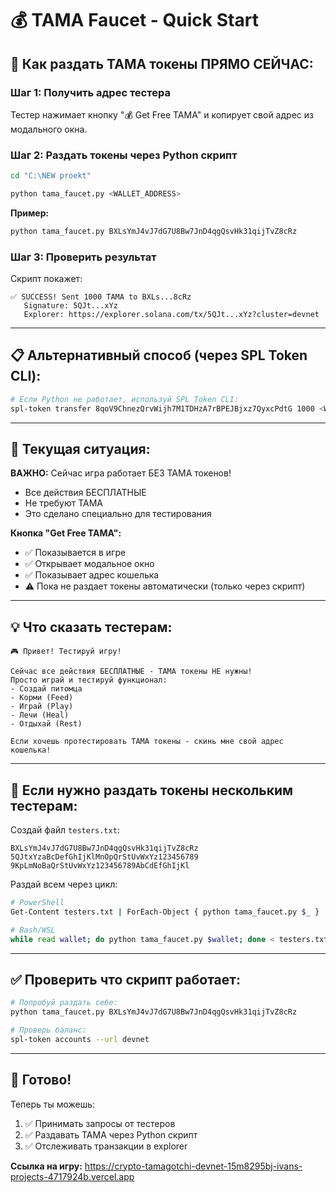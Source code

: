 # 💰 TAMA Faucet - Quick Start

## 🚀 Как раздать TAMA токены ПРЯМО СЕЙЧАС:

### Шаг 1: Получить адрес тестера

Тестер нажимает кнопку "💰 Get Free TAMA" и копирует свой адрес из модального окна.

### Шаг 2: Раздать токены через Python скрипт

```bash
cd "C:\NEW proekt"

python tama_faucet.py <WALLET_ADDRESS>
```

**Пример:**
```bash
python tama_faucet.py BXLsYmJ4vJ7dG7U8Bw7JnD4qgQsvHk31qijTvZ8cRz
```

### Шаг 3: Проверить результат

Скрипт покажет:
```
✅ SUCCESS! Sent 1000 TAMA to BXLs...8cRz
   Signature: 5QJt...xYz
   Explorer: https://explorer.solana.com/tx/5QJt...xYz?cluster=devnet
```

---

## 📋 Альтернативный способ (через SPL Token CLI):

```bash
# Если Python не работает, используй SPL Token CLI:
spl-token transfer 8qoV9ChnezQrvWijh7M1TDHzA7rBPEJBjxz7QyxcPdtG 1000 <WALLET> --fund-recipient --url devnet
```

---

## 🎯 Текущая ситуация:

**ВАЖНО:** Сейчас игра работает БЕЗ TAMA токенов!
- Все действия БЕСПЛАТНЫЕ
- Не требуют TAMA
- Это сделано специально для тестирования

**Кнопка "Get Free TAMA":**
- ✅ Показывается в игре
- ✅ Открывает модальное окно
- ✅ Показывает адрес кошелька
- ⚠️ Пока не раздает токены автоматически (только через скрипт)

---

## 💡 Что сказать тестерам:

```
🎮 Привет! Тестируй игру!

Сейчас все действия БЕСПЛАТНЫЕ - TAMA токены НЕ нужны!
Просто играй и тестируй функционал:
- Создай питомца
- Корми (Feed)
- Играй (Play)
- Лечи (Heal)
- Отдыхай (Rest)

Если хочешь протестировать TAMA токены - скинь мне свой адрес кошелька!
```

---

## 🔧 Если нужно раздать токены нескольким тестерам:

Создай файл `testers.txt`:
```
BXLsYmJ4vJ7dG7U8Bw7JnD4qgQsvHk31qijTvZ8cRz
5QJtxYzaBcDefGhIjKlMnOpQrStUvWxYz123456789
9KpLmNoBaQrStUvWxYz123456789AbCdEfGhIjKl
```

Раздай всем через цикл:
```bash
# PowerShell
Get-Content testers.txt | ForEach-Object { python tama_faucet.py $_ }

# Bash/WSL
while read wallet; do python tama_faucet.py $wallet; done < testers.txt
```

---

## ✅ Проверить что скрипт работает:

```bash
# Попробуй раздать себе:
python tama_faucet.py BXLsYmJ4vJ7dG7U8Bw7JnD4qgQsvHk31qijTvZ8cRz

# Проверь баланс:
spl-token accounts --url devnet
```

---

## 🎯 Готово!

Теперь ты можешь:
1. ✅ Принимать запросы от тестеров
2. ✅ Раздавать TAMA через Python скрипт
3. ✅ Отслеживать транзакции в explorer

**Ссылка на игру:** https://crypto-tamagotchi-devnet-15m8295bj-ivans-projects-4717924b.vercel.app


